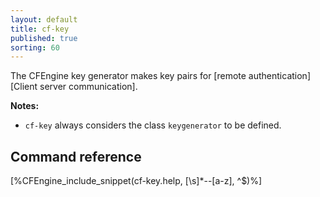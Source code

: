 ```yaml
---
layout: default
title: cf-key
published: true
sorting: 60
---
```


The CFEngine key generator makes key pairs for [remote authentication][Client server communication].

**Notes:**

* `cf-key` always considers the class ```keygenerator``` to be defined.

## Command reference

[%CFEngine_include_snippet(cf-key.help, [\s]*--[a-z], ^$)%]
